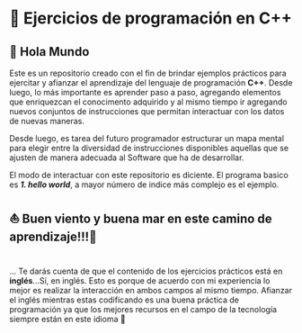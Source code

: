 # 📌 Ejercicios de programación en C++

## 👋 Hola Mundo

Este es un repositorio creado con el fin de brindar ejemplos prácticos para ejercitar y afianzar el aprendizaje del lenguaje de programación **C++**. Desde luego, lo más importante es aprender paso a paso, agregando elementos que enriquezcan el conocimento adquirido y al mismo tiempo ir agregando nuevos conjuntos de instrucciones que permitan interactuar con los datos de nuevas maneras.

Desde luego, es tarea del futuro programador estructurar un mapa mental para elegir entre la diversidad de instrucciones disponibles aquellas que se ajusten de manera adecuada al Software que ha de desarrollar.

El modo de interactuar con este repositorio es diciente. El programa basico es ***1. hello world***, a mayor número de indice más complejo es el ejemplo.

## ⛵ Buen viento y buena mar en este camino de aprendizaje!!!🧞 

#  
... Te darás cuenta de que el contenido de los ejercicios prácticos está en **inglés**...Sí, en inglés. Esto es porque de acuerdo con mi experiencia lo mejor es realizar la interacción en ambos campos al mismo tiempo. Afianzar el inglés mientras estas codificando es una buena práctica de programación ya que los mejores recursos en el campo de la tecnología siempre están en este idioma 📙
